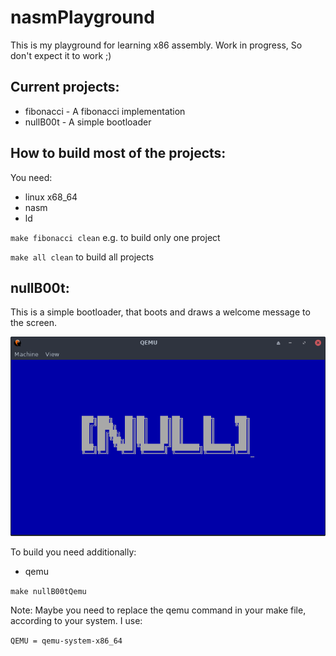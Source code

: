 # nasmPlayground

This is my playground for learning x86 assembly. Work in progress, So don't expect it to work ;)

## Current projects:
* fibonacci - A fibonacci implementation
* nullB00t - A simple bootloader

## How to build most of the projects:
You need:
*  linux x68_64
*  nasm
*  ld 

`make fibonacci clean` e.g. to build only one project

`make all clean` to build all projects

## nullB00t:
This is a simple bootloader, that boots and draws a welcome message to the screen.

![nullb00tScreenshot](assets/nullB00t.png?raw=true)

To build you need additionally:
* qemu

`make nullB00tQemu`

Note: Maybe you need to replace the qemu command in your make file, according to your system.
I use:

`QEMU = qemu-system-x86_64`
